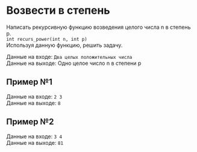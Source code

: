 # Возвести в степень
Написать рекурсивную функцию возведения целого числа n в степень p.  
`int recurs_power(int n, int p)`  
Используя данную функцию, решить задачу.

Данные на входе: 	`Два целых положительных числа`  
Данные на выходе: 	Одно целое число n в степени p

## Пример №1
Данные на входе: 	`2 3`  
Данные на выходе: 	`8`

## Пример №2
Данные на входе: 	`3 4`  
Данные на выходе: 	`81`